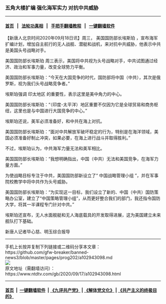 ### 五角大楼扩编 强化海军实力 对抗中共威胁
------------------------

#### [首页](https://github.com/gfw-breaker/banned-news3/blob/master/README.md) &nbsp;&nbsp;|&nbsp;&nbsp; [法轮功真相](https://github.com/begood0513/basic/blob/master/README.md)  &nbsp;&nbsp;|&nbsp;&nbsp; [手把手翻墙教程](https://github.com/gfw-breaker/guides/wiki)  &nbsp;&nbsp;|&nbsp;&nbsp; [一键翻墙软件](https://github.com/gfw-breaker/nogfw/blob/master/README.md)  



<div><div class="post_content" itemprop="articleBody">
 <p>
  【新唐人北京时间2020年09月18日讯】周三，
  <ok href="https://www.ntdtv.com/gb/美国国防部长埃斯珀.htm">
   美国国防部长埃斯珀
  </ok>
  ，宣布海军扩编计划，增加自主航行的无人战舰、潜艇和战机，来对抗中共威胁，他表示中共是美国头号战略对手。
 </p>
 <p>
  <ok href="https://www.ntdtv.com/gb/美国国防部长埃斯珀.htm">
   美国国防部长埃斯珀
  </ok>
  周三表示，美国将中共视为头号战略对手，中共试图通过经济、政治和军事力量，改变全球势力平衡。
 </p>
 <p>
  美国国防部长埃斯珀：“今天在大国竞争的时代，国防部将中国（中共），其次是俄罗斯，视为我们头号战略竞争者。”
 </p>
 <p>
  埃斯珀强调
  <ok href="https://www.ntdtv.com/gb/印太地区.htm">
   印太地区
  </ok>
  的重要性，表示这里是美中角力的中心。
 </p>
 <p>
  美国国防部长埃斯珀：“（印度-太平洋）地区重要不仅因为它是全球贸易和商务枢纽，这里也是与中国进行大国竞争的中心。”
 </p>
 <p>
  埃斯珀还说，美军必须准备好，和中共在海上对抗。
 </p>
 <p>
  美国国防部长埃斯珀：“面对中共解放军破坏稳定的行为，特别是在海洋领域，美国必须准备好制止冲突，如果必要，在海上进行战斗并取得胜利。”
 </p>
 <p>
  不过，埃斯珀认为，中共海军力量无法和美军相比。
 </p>
 <p>
  美国国防部长埃斯珀：“我想明确指出，中国（中共）无法和美国竞争，在海军力量方面。”
 </p>
 <p>
  为使战略目标专注于中共，美国国防部新设立了“
  <ok href="https://www.ntdtv.com/gb/中国战略管理小组.htm">
   中国战略管理小组
  </ok>
  ”，并在军事院校教学中将中共作为头号威胁。
 </p>
 <p>
  美国国防部长埃斯珀：“为实现这一目标，我们设立了新的、中国（中共）国防策略办公室，建立了“中国策略管理小组”，从而更好整合我们的部门，我还指令国防大学，将其一半课程专门针对中共。”
 </p>
 <p>
  埃斯珀还宣布，无人水面舰艇和无人海底载具的开发取得进展，这为美国建立未来舰队打下基础。
 </p>
 <p>
  新唐人记者毕心慈、明玉综合报导
 </p>
 <div class="single_ad">
 </div>
</div>
</div>
<hr/>
手机上长按并复制下列链接或二维码分享本文章：<br/>
https://github.com/gfw-breaker/banned-news3/blob/master/pages/prog202/a102943098.md <br/>
<a href='https://github.com/gfw-breaker/banned-news3/blob/master/pages/prog202/a102943098.md'><img src='https://github.com/gfw-breaker/banned-news3/blob/master/pages/prog202/a102943098.md.png'/></a> <br/>
原文地址（需翻墙访问）：https://www.ntdtv.com/gb/2020/09/17/a102943098.html


------------------------
#### [首页](https://github.com/gfw-breaker/banned-news3/blob/master/README.md) &nbsp;|&nbsp; [一键翻墙软件](https://github.com/gfw-breaker/nogfw/blob/master/README.md) &nbsp;| [《九评共产党》](https://github.com/gfw-breaker/9ping.md/blob/master/README.md#九评之一评共产党是什么) | [《解体党文化》](https://github.com/gfw-breaker/jtdwh.md/blob/master/README.md) | [《共产主义的终极目的》](https://github.com/gfw-breaker/gczydzjmd.md/blob/master/README.md)


<img src='http://gfw-breaker.win/banned-news3/pages/prog202/a102943098.md' width='0px' height='0px'/>
